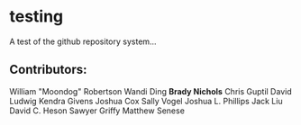 # testing
A test of the github repository system...

## Contributors:

William "Moondog" Robertson
Wandi Ding
**Brady Nichols**
Chris Guptil
David Ludwig
Kendra Givens
Joshua Cox
Sally Vogel
Joshua L. Phillips
Jack Liu
David C. Heson
Sawyer Griffy
Matthew Senese

